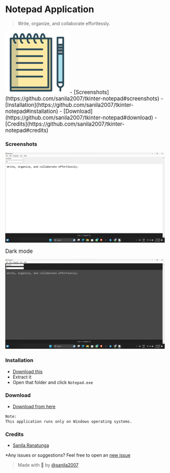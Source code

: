 # Notepad Application
> Write, organize, and collaborate effortlessly.

<img src="https://github.com/sanila2007/tkinter-notepad/blob/mai/images/notepad_icon.png" width=200 height=200>

<big>
- [Screenshots](https://github.com/sanila2007/tkinter-notepad#screenshots)
- [Installation](https://github.com/sanila2007/tkinter-notepad#installation)
- [Download](https://github.com/sanila2007/tkinter-notepad#download)
- [Credits](https://github.com/sanila2007/tkinter-notepad#credits)
</big>

### Screenshots

<img src="https://github.com/sanila2007/tkinter-notepad/blob/mai/images/Screenshot%202023-06-01%20204937.png">

<big> Dark mode</big>

<img src="https://github.com/sanila2007/tkinter-notepad/blob/mai/images/Screenshot%202023-06-01%20204956.png">

### Installation

- <a href="https://github.com/sanila2007/tkinter-notepad/blob/mai/exe.win-amd64-3.11.zip">Download this</a>
- Extract it
- Open that folder and click `Notepad.exe`

### Download

- <a href="https://github.com/sanila2007/tkinter-notepad/blob/mai/exe.win-amd64-3.11.zip">Download from here</a>

```
Note:
This application runs only on Windows operating systems.
```

### Credits

- [Sanila Ranatunga](https://github.com/sanila2007)


<p>*Any issues or suggestions? Feel free to open an <a href="https://github.com/sanila2007/tkinter-notepad/issues">new issue</a></p>

> Made with 💞 by <a href="https://github.com/sanila2007">@sanila2007</a>
